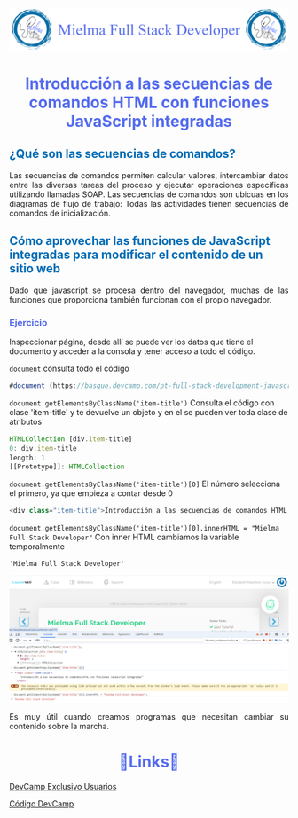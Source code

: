 ![Logo Mielma](logo/Logo%20Encabezado.png)

# <center><b><font color="#556CEE">Introducción a las secuencias de comandos HTML con funciones JavaScript integradas</font></b>

## <b><font color="#006cb5">¿Qué son las secuencias de comandos?</font></b>

<p style="text-align: justify;">
Las secuencias de comandos permiten calcular valores, intercambiar datos entre las diversas tareas del proceso y ejecutar operaciones específicas utilizando llamadas SOAP. Las secuencias de comandos son ubicuas en los diagramas de flujo de trabajo: Todas las actividades tienen secuencias de comandos de inicialización.

## <b><font color="#006cb5">Cómo aprovechar las funciones de JavaScript integradas para modificar el contenido de un sitio web</font></b>

<p style="text-align: justify;">
Dado que javascript se procesa dentro del navegador, muchas de las funciones que proporciona también funcionan con el propio navegador.

### <font color="#556CEE">Ejercicio</font>

Inspeccionar página, desde allí se puede ver los datos que tiene el documento y acceder a la consola y tener acceso a todo el código.

`document` consulta todo el código
```js
#document (https://basque.devcamp.com/pt-full-stack-development-javascript-python-react/guide/introduction-html-scripting-built-javascript-functions)<!DOCTYPE html><html>​<head>​…​</head>​<body>​…​</body>​</html>​
```

`document.getElementsByClassName('item-title')` Consulta el código con clase 'item-title' y te devuelve un objeto y en el se pueden ver toda clase de atributos
```js
HTMLCollection [div.item-title]
0: div.item-title
length: 1
[[Prototype]]: HTMLCollection
```
`document.getElementsByClassName('item-title')[0]` El número selecciona el primero, ya que empieza a contar desde 0
```js
<div class="item-title">Introducción a las secuencias de comandos HTML con funciones JavaScript integradas</div>
```
`document.getElementsByClassName('item-title')[0].innerHTML = "Mielma Full Stack Developer"` Con inner HTML cambiamos la variable temporalmente
```
'Mielma Full Stack Developer'
```
![Cambiar datos HTML](image/Cambias_Datos_HTML.png)

<p style="text-align: justify;">
Es muy útil cuando creamos programas que necesitan cambiar su contenido sobre la marcha.


<p style="text-align: justify;">
<!-- ## <center><b><font color="#006cb5">Coding Exercise</font></b>
```js
```
Resultado:
```js
``` -->


# <center><b><font color="#556CEE">🔗Links🔗</font></b>

[DevCamp Exclusivo Usuarios](https://basque.devcamp.com/pt-full-stack-development-javascript-python-react/guide/introduction-html-scripting-built-javascript-functions)  

[Código DevCamp](https://github.com/rails-camp/javascript-programming/blob/master/section_d_97_built_in_functions.js)

<!-- [Código Mielma]() -->
